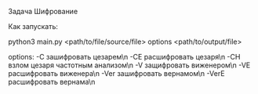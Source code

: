 Задача Шифрование

Как запускать:

python3 main.py <path/to/file/source/file> options <path/to/output/file>

options:
-C зашифровать цезарем\n
-CE расшифровать цезаря\n
-CH взлом цезаря частотным анализом\n
-V защифровать виженером\n
-VE расшифровать виженера\n
-Ver зашифровать вернамом\n
-VerE расшифровать вернама\n
